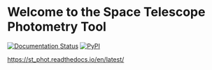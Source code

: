 Welcome to the Space Telescope Photometry Tool
==============================================

[![Documentation Status](https://readthedocs.org/projects/st_phot/badge/?version=latest)](http://st-phot.readthedocs.org/en/latest/?badge=latest)
[![PyPI](https://img.shields.io/pypi/v/st_phot.svg?style=flat-square)](https://pypi.python.org/pypi/st_phot)

https://st_phot.readthedocs.io/en/latest/
